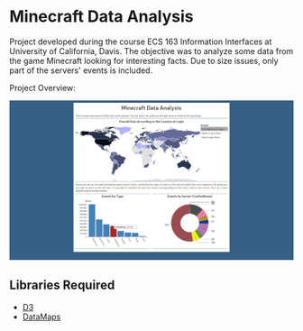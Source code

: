# Minecraft Data Analysis
Project developed during the course ECS 163 Information Interfaces at University of California, Davis. The objective was to analyze some data from the game Minecraft looking for interesting facts. Due to size issues, only part of the servers' events is included.

Project Overview:

![Demo](https://github.com/lucaspetry/MinecraftDataAnalysis/blob/master/cover.png)

## Libraries Required
- [D3](https://d3js.org/ "Data-Driven Documents")
- [DataMaps](http://datamaps.github.io/ "DataMaps")
